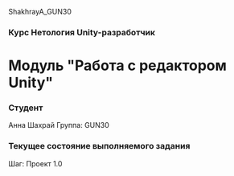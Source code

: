 ShakhrayA_GUN30
### Курс Нетология Unity-разработчик
# Модуль "Работа с редактором Unity"

### Студент
Анна Шахрай
Группа: GUN30

### Текущее состояние выполняемого задания
Шаг: Проект 1.0


